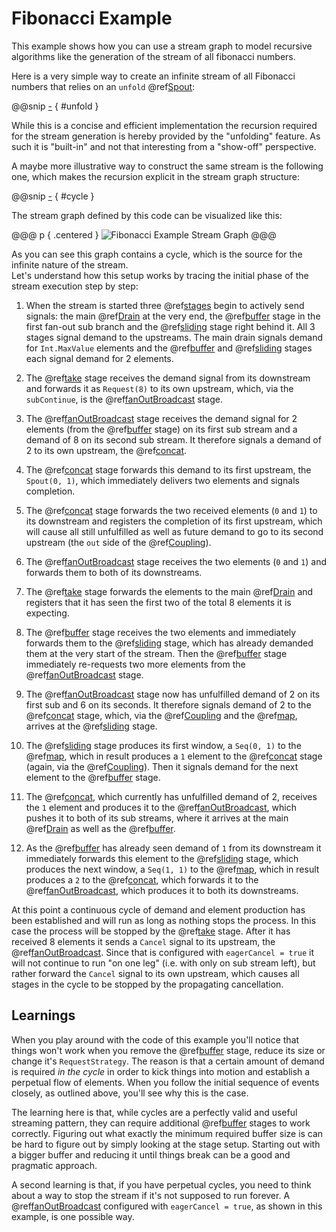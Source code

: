 Fibonacci Example
=================

This example shows how you can use a stream graph to model recursive algorithms like the generation of the stream of
all fibonacci numbers.

Here is a very simple way to create an infinite stream of all Fibonacci numbers that relies on an `unfold` @ref[Spout]:

@@snip [-]($test/FibonacciSpec.scala) { #unfold }

While this is a concise and efficient implementation the recursion required for the stream generation is hereby provided
by the "unfolding" feature. As such it is "built-in" and not that interesting from a "show-off" perspective.
  
A maybe more illustrative way to construct the same stream is the following one, which makes the recursion explicit in
the stream graph structure:

@@snip [-]($test/FibonacciSpec.scala) { #cycle }

The stream graph defined by this code can be visualized like this:

@@@ p { .centered }
![Fibonacci Example Stream Graph](.../fibobacci-graph.svg)
@@@

As you can see this graph contains a cycle, which is the source for the infinite nature of the stream.<br/>
Let's understand how this setup works by tracing the initial phase of the stream execution step by step:

1. When the stream is started three @ref[stages] begin to actively send signals: the main @ref[Drain] at the very end,
   the @ref[buffer] stage in the first fan-out sub branch and the @ref[sliding] stage right behind it.
   All 3 stages signal demand to the upstreams. The main drain signals demand for `Int.MaxValue` elements and the
   @ref[buffer] and @ref[sliding] stages each signal demand for 2 elements. 
   
2. The @ref[take] stage receives the demand signal from its downstream and forwards it as `Request(8)` to its own
   upstream, which, via the `subContinue`, is the @ref[fanOutBroadcast] stage.
     
3. The @ref[fanOutBroadcast] stage receives the demand signal for 2 elements (from the @ref[buffer] stage) on its first
   sub stream and a demand of 8 on its second sub stream. It therefore signals a demand of 2 to its own upstream,
   the @ref[concat].
     
4. The @ref[concat] stage forwards this demand to its first upstream, the `Spout(0, 1)`, which immediately delivers
   two elements and signals completion.
   
5. The @ref[concat] stage forwards the two received elements (`0` and `1`) to its downstream and registers the
   completion of its first upstream, which will cause all still unfulfilled as well as future demand to go to its
   second upstream (the `out` side of the @ref[Coupling]).
    
6. The @ref[fanOutBroadcast] stage receives the two elements (`0` and `1`) and forwards them to both of its downstreams.
  
7. The @ref[take] stage forwards the elements to the main @ref[Drain] and registers that it has seen the first two of
   the total 8 elements it is expecting.
   
8. The @ref[buffer] stage receives the two elements and immediately forwards them to the @ref[sliding] stage, which has
   already demanded them at the very start of the stream. Then the @ref[buffer] stage immediately re-requests two more
   elements from the @ref[fanOutBroadcast] stage.
   
9. The @ref[fanOutBroadcast] stage now has unfulfilled demand of 2 on its first sub and 6 on its seconds. It therefore
   signals demand of 2 to the @ref[concat] stage, which, via the @ref[Coupling] and the @ref[map], arrives at the
   @ref[sliding] stage.
   
10. The @ref[sliding] stage produces its first window, a `Seq(0, 1)` to the @ref[map], which in result produces a `1`
   element to the @ref[concat] stage (again, via the @ref[Coupling]). Then it signals demand for the next element to
   the @ref[buffer] stage.
   
11. The @ref[concat], which currently has unfulfilled demand of 2, receives the `1` element and produces it to the
   @ref[fanOutBroadcast], which pushes it to both of its sub streams, where it arrives at the main @ref[Drain] as well
   as the @ref[buffer].

12. As the @ref[buffer] has already seen demand of `1` from its downstream it immediately forwards this element to the
   @ref[sliding] stage, which produces the next window, a `Seq(1, 1)` to the @ref[map], which in result produces a `2`
   to the @ref[concat], which forwards it to the @ref[fanOutBroadcast], which produces it to both its downstreams.
   
At this point a continuous cycle of demand and element production has been established and will run as long as nothing
stops the process. In this case the process will be stopped by the @ref[take] stage. After it has received 8 elements
it sends a `Cancel` signal to its upstream, the @ref[fanOutBroadcast]. 
Since that is configured with `eagerCancel = true` it will not continue to run "on one leg" (i.e. with only on sub
stream left), but rather forward the `Cancel` signal to its own upstream, which causes all stages in the cycle to be
stopped by the propagating cancellation.


Learnings
---------

When you play around with the code of this example you'll notice that things won't work when you remove the
@ref[buffer] stage, reduce its size or change it's `RequestStrategy`. The reason is that a certain amount of demand is
required *in the cycle* in order to kick things into motion and establish a perpetual flow of elements.
When you follow the initial sequence of events closely, as outlined above, you'll see why this is the case.

The learning here is that, while cycles are a perfectly valid and useful streaming pattern, they can require additional
@ref[buffer] stages to work correctly. Figuring out what exactly the minimum required buffer size is can be hard to
figure out by simply looking at the stage setup. Starting out with a bigger buffer and reducing it until things break
can be a good and pragmatic approach.
 
A second learning is that, if you have perpetual cycles, you need to think about a way to stop the stream if it's not
supposed to run forever. A @ref[fanOutBroadcast] configured with `eagerCancel = true`, as shown in this example,
is one possible way.
     

  [Spout]: ../spouts.md
  [Drain]: ../drains.md
  [stages]: ../basics.md
  [buffer]: ../transformations/reference/buffer.md
  [fanOutBroadcast]: ../transformations/reference/fanOutBroadcast.md
  [concat]: ../transformations/reference/concat.md
  [take]: ../transformations/reference/take.md
  [sliding]: ../transformations/reference/take.md
  [map]: ../transformations/reference/take.md
  [Coupling]: ../transformations/couplings.md